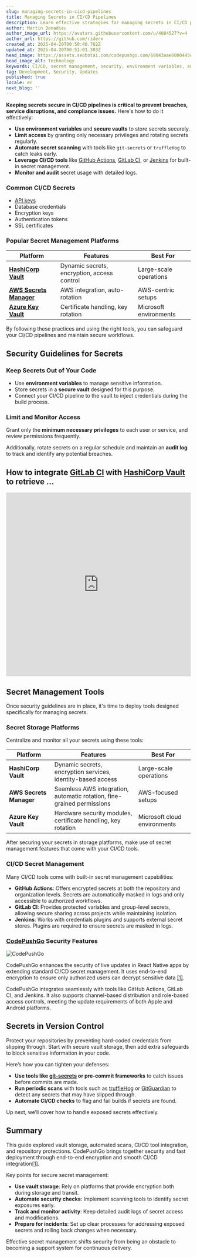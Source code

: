 ```yaml
---
slug: managing-secrets-in-cicd-pipelines
title: Managing Secrets in CI/CD Pipelines
description: Learn effective strategies for managing secrets in CI/CD pipelines to enhance security and prevent breaches and compliance issues.
author: Martin Donadieu
author_image_url: https://avatars.githubusercontent.com/u/4084527?v=4
author_url: https://github.com/riderx
created_at: 2025-04-20T00:50:40.782Z
updated_at: 2025-04-20T00:51:01.303Z
head_image: https://assets.seobotai.com/codepushgo.com/68043aae6000445eb1a64c9e-1745110261303.jpg
head_image_alt: Technology
keywords: CI/CD, secret management, security, environment variables, automated scanning
tag: Development, Security, Updates
published: true
locale: en
next_blog: ''
---
```


**Keeping secrets secure in CI/CD pipelines is critical to prevent breaches, service disruptions, and compliance issues.** Here's how to do it effectively:

-   **Use environment variables** and **secure vaults** to store secrets securely.
-   **Limit access** by granting only necessary privileges and rotating secrets regularly.
-   **Automate secret scanning** with tools like `git-secrets` or `truffleHog` to catch leaks early.
-   **Leverage CI/CD tools** like [GitHub Actions](https://docs.github.com/actions), [GitLab CI](https://docs.gitlab.com/ee/ci/), or [Jenkins](https://www.jenkins.io/) for built-in secret management.
-   **Monitor and audit** secret usage with detailed logs.

### Common CI/CD Secrets

-   [API keys](https://codepushgo.com/docs/webapp/api-keys/)
-   Database credentials
-   Encryption keys
-   Authentication tokens
-   SSL certificates

### Popular Secret Management Platforms

| Platform | Features | Best For |
| --- | --- | --- |
| **[HashiCorp Vault](https://www.hashicorp.com/products/vault)** | Dynamic secrets, encryption, access control | Large-scale operations |
| **[AWS Secrets Manager](https://docs.aws.amazon.com/secretsmanager/)** | AWS integration, auto-rotation | AWS-centric setups |
| **[Azure Key Vault](https://learn.microsoft.com/en-us/azure/key-vault/)** | Certificate handling, key rotation | Microsoft environments |

By following these practices and using the right tools, you can safeguard your CI/CD pipelines and maintain secure workflows.

## Security Guidelines for Secrets

### Keep Secrets Out of Your Code

-   Use **environment variables** to manage sensitive information.
-   Store secrets in a **secure vault** designed for this purpose.
-   Connect your CI/CD pipeline to the vault to inject credentials during the build process.

### Limit and Monitor Access

Grant only the **minimum necessary privileges** to each user or service, and review permissions frequently.

Additionally, rotate secrets on a regular schedule and maintain an **audit log** to track and identify any potential breaches.

## How to integrate [GitLab CI](https://docs.gitlab.com/ee/ci/) with [HashiCorp Vault](https://www.hashicorp.com/products/vault) to retrieve ...

<iframe src="https://www.youtube.com/embed/NsPcl4rqy9A" title="YouTube video player" frameborder="0" allow="accelerometer; autoplay; clipboard-write; encrypted-media; gyroscope; picture-in-picture; web-share" referrerpolicy="strict-origin-when-cross-origin" style="width: 100%; height: 500px;" allowfullscreen></iframe>

## Secret Management Tools

Once security guidelines are in place, it's time to deploy tools designed specifically for managing secrets.

### Secret Storage Platforms

Centralize and monitor all your secrets using these tools:

| Platform | Features | Best For |
| --- | --- | --- |
| **HashiCorp Vault** | Dynamic secrets, encryption services, identity-based access | Large-scale operations |
| **AWS Secrets Manager** | Seamless AWS integration, automatic rotation, fine-grained permissions | AWS-focused setups |
| **Azure Key Vault** | Hardware security modules, certificate handling, key rotation | Microsoft cloud environments |

After securing your secrets in storage platforms, make use of secret management features that come with your CI/CD tools.

### CI/CD Secret Management

Many CI/CD tools come with built-in secret management capabilities:

-   **GitHub Actions**: Offers encrypted secrets at both the repository and organization levels. Secrets are automatically masked in logs and only accessible to authorized workflows.
-   **GitLab CI**: Provides protected variables and group-level secrets, allowing secure sharing across projects while maintaining isolation.
-   **Jenkins**: Works with credentials plugins and supports external secret stores. Plugins are required to ensure secrets are masked in logs.

### [CodePushGo](https://codepushgo.com/) Security Features

![CodePushGo](https://assets.seobotai.com/codepushgo.com/68043aae6000445eb1a64c9e/37a0fc028bf1f414683e8dee42eedfb0.jpg)

CodePushGo enhances the security of live updates in React Native apps by extending standard CI/CD secret management. It uses end-to-end encryption to ensure only authorized users can decrypt sensitive data [\[1\]](https://codepushgo.com/).

CodePushGo integrates seamlessly with tools like GitHub Actions, GitLab CI, and Jenkins. It also supports channel-based distribution and role-based access controls, meeting the update requirements of both Apple and Android platforms.

## Secrets in Version Control

Protect your repositories by preventing hard-coded credentials from slipping through. Start with secure vault storage, then add extra safeguards to block sensitive information in your code.

Here’s how you can tighten your defenses:

-   **Use tools like [git-secrets](https://github.com/awslabs/git-secrets) or pre-commit frameworks** to catch issues before commits are made.
-   **Run periodic scans** with tools such as [truffleHog](https://github.com/trufflesecurity/trufflehog) or [GitGuardian](https://www.gitguardian.com/) to detect any secrets that may have slipped through.
-   **Automate CI/CD checks** to flag and fail builds if secrets are found.

Up next, we’ll cover how to handle exposed secrets effectively.

## Summary

This guide explored vault storage, automated scans, CI/CD tool integration, and repository protections. CodePushGo brings together security and fast deployment through end-to-end encryption and smooth CI/CD integration[\[1\]](https://codepushgo.com/).

Key points for secure secret management:

-   **Use vault storage**: Rely on platforms that provide encryption both during storage and transit.
-   **Automate security checks**: Implement scanning tools to identify secret exposures early.
-   **Track and monitor activity**: Keep detailed audit logs of secret access and modifications.
-   **Prepare for incidents**: Set up clear processes for addressing exposed secrets and rolling back changes when necessary.

Effective secret management shifts security from being an obstacle to becoming a support system for continuous delivery.